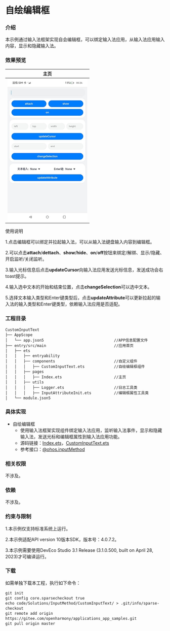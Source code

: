 # 自绘编辑框

### 介绍
本示例通过输入法框架实现自会编辑框，可以绑定输入法应用，从输入法应用输入内容，显示和隐藏输入法。

### 效果预览

|               主页               |
| :---------------------------------------: |
|    ![home](screenshots/devices/main.jpg)    |

使用说明

1.点击编辑框可以绑定并拉起输入法，可以从输入法键盘输入内容到编辑框。

2.可以点击**attach**/**dettach**、**show**/**hide**、**on**/**off**按钮来绑定/解绑、显示/隐藏、开启监听/关闭监听。

3.输入光标信息后点击**updateCursor**向输入法应用发送光标信息，发送成功会右toast提示。

4.输入选中文本的开始和结束位置，点击**changeSelection**可以选中文本。

5.选择文本输入类型和Enter键类型后，点击**updateAttribute**可以更新拉起的输入法的输入类型和Enter键类型，依赖输入法应用是否适配。

### 工程目录

```
CustomInputText
├── AppScope                                    
│   └── app.json5                               //APP信息配置文件
├── entry/src/main                              //应用首页
│   ├── ets
│   │   ├── entryability
│   │   ├── components                          //自定义组件
│   │   │   ├── CustomInputText.ets             //自绘编辑框组件
│   │   ├── pages
│   │   │   ├── Index.ets                       //主页
│   │   ├── utils
│   │   │   ├── Logger.ets                      //日志工具类
│   │   │   ├── InputAttributeInit.ets          //编辑框属性工具类
│   └── module.json5

```

### 具体实现

* 自绘编辑框
  * 使用输入法框架实现组件绑定输入法应用，监听输入法事件，显示和隐藏输入法，发送光标和编辑框属性到输入法应用功能。
  * 源码链接：[Index.ets](./entry/src/main/ets/pages/Index.ets)，[CustomInputText.ets](./entry/src/main/ets/components/CustomInputText.ets)
  * 参考接口：[@ohos.inputMethod](https://gitee.com/openharmony/docs/blob/master/zh-cn/application-dev/reference/apis/js-apis-inputmethod.md)

### 相关权限

不涉及。

### 依赖

不涉及。

### 约束与限制

1.本示例仅支持标准系统上运行。

2.本示例适配API version 10版本SDK，版本号：4.0.7.2。

3.本示例需要使用DevEco Studio 3.1 Release (3.1.0.500, built on April 28, 2023)才可编译运行。

###  下载

如需单独下载本工程，执行如下命令：

```
git init
git config core.sparsecheckout true
echo code/Solutions/InputMethod/CustomInputText/ > .git/info/sparse-checkout
git remote add origin https://gitee.com/openharmony/applications_app_samples.git
git pull origin master
```